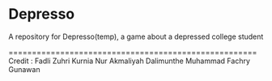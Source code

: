 # Depresso
A repository for Depresso(temp), a game about a depressed college student

=====================================================
Credit : 
Fadli Zuhri
Kurnia Nur Akmaliyah Dalimunthe
Muhammad Fachry Gunawan
